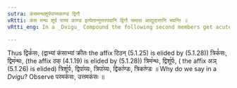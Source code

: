 ```yaml
---
sutra: कंसमन्थशूर्पपाय्यकाण्डं द्विगौ
vRtti: कंस मन्थ शूर्प पाय्य काण्ड इत्येतान्युत्तरपदानि द्विगौ समास आद्युदात्तानि भवन्ति ॥
vRtti_eng: In a _Dvigu_ Compound the following second members get acute on their first syllable:- कंस, मन्थ, शूर्प, पाय्य and काण्ड ॥

---
```

Thus द्विकं꣡सः, (द्वाभ्यां कंसाभ्यां क्रीतः the affix टिठन् (5.1.25) is elided by (5.1.28)) त्रिकं꣡सः, द्विम꣡न्थः, (the affix ठक् (4.1.19) is elided by (5.1.28)) त्रिम꣡न्थः, द्विशू꣡र्पः, ( the affix अञ् (5.1.26) is elided) त्रिशू꣡र्पः, द्विपा꣡य्यः, त्रिपा꣡य्यः, द्विका꣡ण्डः, त्रिका꣡ण्डः ॥ Why do we say in a _Dvigu_? Observe परमकंसः, उत्तमकंसः ॥